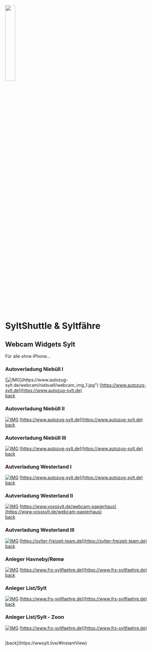 <head>
  <link rel="stylesheet" type="text/css" href="../stylesheet.css">
  <script src="../script.js" type="text/javascript"></script>
</head>

<div id="progress-bar"></div>

<div id="content">
  <img src="https://wwsylt.live/data/WWS_Logo_black.png" class="ribbon" alt="" width="25%"/>
</div>


# SyltShuttle & Syltfähre

## Webcam Widgets Sylt

Für alle ohne iPhone...

### Autoverladung Niebüll I
[![IMG](https://www.autozug-sylt.de/webcam/niebuell/webcam_img_1.jpg")](https://www.autozug-sylt.de/webcam/niebuell/webcam_img_1.jpg")
[https://www.autozug-sylt.de](https://www.autozug-sylt.de)
<BR> [back](https://wwsylt.live/#InstantView)

### Autoverladung Niebüll II
[![IMG](https://www.autozug-sylt.de/webcam/niebuell/webcam_img_2.jpg)](https://www.autozug-sylt.de/webcam/niebuell/webcam_img_2.jpg)
[https://www.autozug-sylt.de](https://www.autozug-sylt.de)
<BR> [back](https://wwsylt.live/#InstantView)

### Autoverladung Niebüll III
[![IMG](https://www.autozug-sylt.de/webcam/niebuell/webcam_img_3.jpg)](https://www.autozug-sylt.de/webcam/niebuell/webcam_img_3.jpg)
[https://www.autozug-sylt.de](https://www.autozug-sylt.de)
<BR> [back](https://wwsylt.live/#InstantView)

### Autverladung Westerland I
[![IMG](https://www.autozug-sylt.de/webcam/westerland/61382/webcam_img_big.jpg)](https://www.autozug-sylt.de/webcam/westerland/61382/webcam_img_big.jpg)
[https://www.autozug-sylt.de](https://www.autozug-sylt.de)
<BR> [back](https://wwsylt.live/#InstantView)

### Autverladung Westerland II
[![IMG](https://paw14.de/WebCam_Voss_Papierhaus_Richtung_Sky/Voss2.jpg)](https://paw14.de/WebCam_Voss_Papierhaus_Richtung_Sky/Voss2.jpg)
[https://www.vosssylt.de/webcam-papierhaus](https://www.vosssylt.de/webcam-papierhaus)
<BR> [back](https://wwsylt.live/#InstantView)

### Autverladung Westerland III
[![IMG](https://sylter-freizeit-team.de/webcamWE.jpg)](https://sylter-freizeit-team.de/webcamWE.jpg)
[https://sylter-freizeit-team.de](https://sylter-freizeit-team.de)
<BR> [back](https://wwsylt.live/#InstantView)

### Anleger Havneby/Rømø
[![IMG](https://www.frs-syltfaehre.de/webcam-image.jpg?tx_frsfrs_pi6%5Baction%5D=show&tx_frsfrs_pi6%5BcontentElementUid%5D=1753&tx_frsfrs_pi6%5Bcontroller%5D=WebcamImage&cHash=11a45de6f9167242da4c331dfa0f4f83#version-1615554763)](https://www.frs-syltfaehre.de/webcam-image.jpg?tx_frsfrs_pi6%5Baction%5D=show&tx_frsfrs_pi6%5BcontentElementUid%5D=1753&tx_frsfrs_pi6%5Bcontroller%5D=WebcamImage&cHash=11a45de6f9167242da4c331dfa0f4f83#version-1615554763)
[https://www.frs-syltfaehre.de](https://www.frs-syltfaehre.de)
<BR> [back](https://wwsylt.live/#InstantView)

### Anleger List/Sylt
[![IMG](https://www.frs-syltfaehre.de/webcam-image.jpg?tx_frsfrs_pi6%5Baction%5D=show&tx_frsfrs_pi6%5BcontentElementUid%5D=1874&tx_frsfrs_pi6%5Bcontroller%5D=WebcamImage&cHash=386ce6777e83495ed888294c2bad236f#version-1615749517)](https://www.frs-syltfaehre.de/webcam-image.jpg?tx_frsfrs_pi6%5Baction%5D=show&tx_frsfrs_pi6%5BcontentElementUid%5D=1874&tx_frsfrs_pi6%5Bcontroller%5D=WebcamImage&cHash=386ce6777e83495ed888294c2bad236f#version-1615749517)
[https://www.frs-syltfaehre.de](https://www.frs-syltfaehre.de)
<BR> [back](https://wwsylt.live/#InstantView)

### Anleger List/Sylt - Zoon
[![IMG](https://www.frs-syltfaehre.de/webcam-image.jpg?tx_frsfrs_pi6%5Baction%5D=show&tx_frsfrs_pi6%5BcontentElementUid%5D=1875&tx_frsfrs_pi6%5Bcontroller%5D=WebcamImage&cHash=527bebc357183493694b73341cc9075d#version-1615749698)](https://www.frs-syltfaehre.de/webcam-image.jpg?tx_frsfrs_pi6%5Baction%5D=show&tx_frsfrs_pi6%5BcontentElementUid%5D=1875&tx_frsfrs_pi6%5Bcontroller%5D=WebcamImage&cHash=527bebc357183493694b73341cc9075d#version-1615749698)
[https://www.frs-syltfaehre.de](https://www.frs-syltfaehre.de)


<BR>
[back](https://wwsylt.live/#InstantView)
